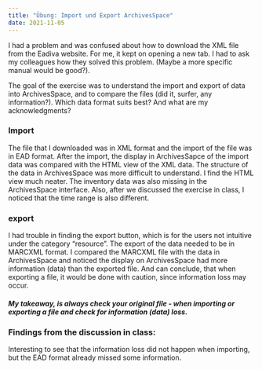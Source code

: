 ```yaml
---
title: "Übung: Import und Export ArchivesSpace"
date: 2021-11-05
---
```

I had a problem and was confused about how to download the XML file from the Eadiva website. For me, it kept on opening a new tab. I had to ask my colleagues how they solved this problem. (Maybe a more specific manual would be good?).

The goal of the exercise was to understand the import and export of data into ArchivesSpace, and to compare the files (did it, surfer, any information?). Which data format suits best? And what are my acknowledgments? 

### Import
The file that I downloaded was in XML format and the import of the file was in EAD format. After the import, the display in ArchivesSapce of the import data was compared with the  HTML view of the XML data. The structure of the data in ArchivesSpace was more difficult to understand. I find the HTML view much neater. The inventory data was also missing in the ArchivesSpace interface. 
Also, after we discussed the exercise in class, I noticed that the time range is also different. 

### export
I had trouble in finding the export button, which is for the users not intuitive under the category “resource”. The export of the data needed to be in MARCXML format. I compared the MARCXML file with the data in ArchivesSpace and noticed the display on ArchivesSpace had more information (data) than the exported file. And can conclude, that when exporting a file, it would be done with caution, since information loss may occur. 
##### My takeaway, is always check your original file - when importing or exporting a file and check for information (data) loss. 

### Findings from the discussion in class: 
Interesting to see that the information loss did not happen when importing, but the EAD format already missed some information. 
